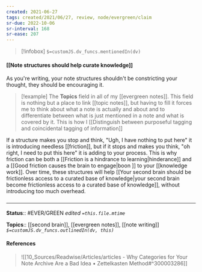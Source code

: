 ```yaml
---
created: 2021-06-27
tags: created/2021/06/27, review, node/evergreen/claim
sr-due: 2022-10-06
sr-interval: 168
sr-ease: 207
---
```

> [!infobox]
`$=customJS.dv_funcs.mentionedIn(dv)`

#### [[Note structures should help curate knowledge]] 

As you're writing, your note structures shouldn't be constricting your thought,
they should be encouraging it.

> [!example]
> The **Topics** field in all of my [[evergreen notes]]. This field is nothing but a place to link [[topic notes]], but having to fill it forces me to think about what a note is actually and about and to differentiate between what is just mentioned in a note and what is covered by it. This is how I [[Distinguish between purposeful tagging and coincidental tagging of information]]

If a structure makes you stop and think, "Ugh, I have nothing to put here" it is introducing needless [[friction]],
but if it stops and makes you think, "oh right, I need to put this here" it is adding to your process.
This is why friction can be both a [[Friction is a hindrance to learning|hinderance]] and a [[Good friction causes the brain to engage|boon ]] to your [[knowledge work]]. 
Over time, these structures will help [[Your second brain should be frictionless access to a curated base of knowledge|your second brain become frictionless access to a curated base of knowledge]], without introducing too much overhead.

### <hr class="footnote"/>

**Status**:: #EVER/GREEN 
*edited `=this.file.mtime`*

**Topics**:: [[second brain]], [[evergreen notes]], [[note writing]]
*`$=customJS.dv_funcs.outlinedIn(dv, this)`*

#### References

> ![[10_Sources/Readwise/Articles/articles - Why Categories for Your Note Archive Are a Bad Idea • Zettelkasten Method#^300003286]]
